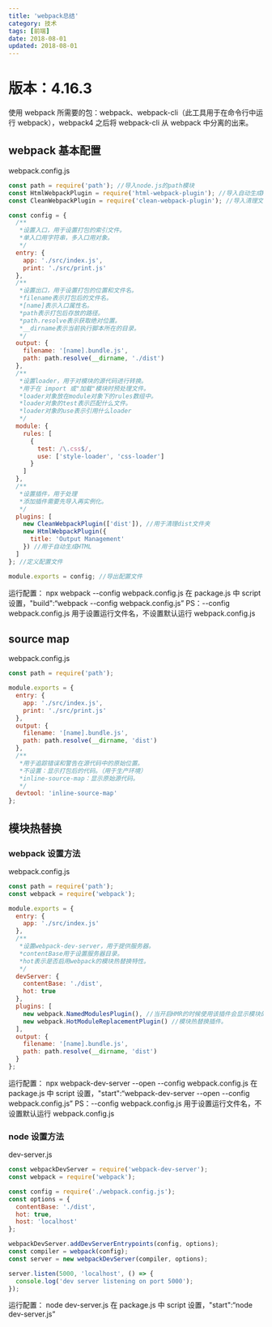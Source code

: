 ```yaml
---
title: 'webpack总结'
category: 技术
tags: [前端]
date: 2018-08-01
updated: 2018-08-01
---
```


# 版本：4.16.3

使用 webpack 所需要的包：webpack、webpack-cli（此工具用于在命令行中运行 webpack），webpack4 之后将 webpack-cli 从 webpack 中分离的出来。

## webpack 基本配置

webpack.config.js

```js
const path = require('path'); //导入node.js的path模块
const HtmlWebpackPlugin = require('html-webpack-plugin'); //导入自动生成HTML插件
const CleanWebpackPlugin = require('clean-webpack-plugin'); //导入清理文件夹插件

const config = {
  /**
   *设置入口，用于设置打包的索引文件。
   *单入口用字符串，多入口用对象。
   */
  entry: {
    app: './src/index.js',
    print: './src/print.js'
  },
  /**
   *设置出口，用于设置打包的位置和文件名。
   *filename表示打包后的文件名。
   *[name]表示入口属性名。
   *path表示打包后存放的路径。
   *path.resolve表示获取绝对位置。
   *__dirname表示当前执行脚本所在的目录。
   */
  output: {
    filename: '[name].bundle.js',
    path: path.resolve(__dirname, './dist')
  },
  /**
   *设置loader，用于对模块的源代码进行转换。
   *用于在 import 或"加载"模块时预处理文件。
   *loader对象放在module对象下的rules数组中。
   *loader对象的test表示匹配什么文件。
   *loader对象的use表示引用什么loader
   */
  module: {
    rules: [
      {
        test: /\.css$/,
        use: ['style-loader', 'css-loader']
      }
    ]
  },
  /**
   *设置插件，用于处理
   *添加插件需要先导入再实例化。
   */
  plugins: [
    new CleanWebpackPlugin(['dist']), //用于清理dist文件夹
    new HtmlWebpackPlugin({
      title: 'Output Management'
    }) //用于自动生成HTML
  ]
}; //定义配置文件

module.exports = config; //导出配置文件
```

运行配置：
npx webpack --config webpack.config.js
在 package.js 中 script 设置，"build":“webpack --config webpack.config.js”
PS：--config webpack.config.js 用于设置运行文件名，不设置默认运行 webpack.config.js

## source map

webpack.config.js

```js
const path = require('path');

module.exports = {
  entry: {
    app: './src/index.js',
    print: './src/print.js'
  },
  output: {
    filename: '[name].bundle.js',
    path: path.resolve(__dirname, 'dist')
  },
  /**
   *用于追踪错误和警告在源代码中的原始位置。
   *不设置：显示打包后的代码。（用于生产环境）
   *inline-source-map：显示原始源代码。
   */
  devtool: 'inline-source-map'
};
```

## 模块热替换

### webpack 设置方法

webpack.config.js

```js
const path = require('path');
const webpack = require('webpack');

module.exports = {
  entry: {
    app: './src/index.js'
  },
  /**
   *设置webpack-dev-server，用于提供服务器。
   *contentBase用于设置服务器目录。
   *hot表示是否启用webpack的模块热替换特性。
   */
  devServer: {
    contentBase: './dist',
    hot: true
  },
  plugins: [
    new webpack.NamedModulesPlugin(), //当开启HMR的时候使用该插件会显示模块的相对路径。
    new webpack.HotModuleReplacementPlugin() //模块热替换插件。
  ],
  output: {
    filename: '[name].bundle.js',
    path: path.resolve(__dirname, 'dist')
  }
};
```

运行配置：
npx webpack-dev-server --open --config webpack.config.js
在 package.js 中 script 设置，"start":“webpack-dev-server --open --config webpack.config.js”
PS：--config webpack.config.js 用于设置运行文件名，不设置默认运行 webpack.config.js

### node 设置方法

dev-server.js

```js
const webpackDevServer = require('webpack-dev-server');
const webpack = require('webpack');

const config = require('./webpack.config.js');
const options = {
  contentBase: './dist',
  hot: true,
  host: 'localhost'
};

webpackDevServer.addDevServerEntrypoints(config, options);
const compiler = webpack(config);
const server = new webpackDevServer(compiler, options);

server.listen(5000, 'localhost', () => {
  console.log('dev server listening on port 5000');
});
```

运行配置：
node dev-server.js
在 package.js 中 script 设置，"start":“node dev-server.js”
